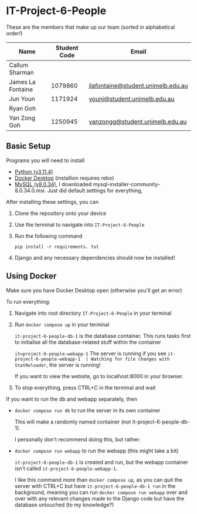 # IT-Project-6-People

These are the members that make up our team (sorted in alphabetical order!)

| **Name** | **Student Code** | **Email** |
|-------------------|------------------	|----------- |
|Callum Sharman| | |
|James La Fontaine|1079860|jlafontaine@student.unimelb.edu.au|
|Jun Youn |1171924|younj@student.unimelb.edu.au|
| Ryan Goh | | |
| Yan Zong Goh |1250945|yanzongg@student.unimelb.edu.au |

## Basic Setup

Programs you will need to install

- [Python (v3.11.4)](https://www.python.org/downloads/windows)
- [Docker Desktop](https://www.docker.com/products/docker-desktop/) (installion requires rebo)
- [MySQL (v8.0.34)](https://dev.mysql.com/downloads/installer/), I downloaded mysql-installer-community-8.0.34.0.msi. Just did default settings for everything, 

After installing these settings, you can

1. Clone the repository onto your device

2. Use the terminal to navigate into ```IT-Project-6-People```

3. Run the following command

    ```pip install -r requirements. txt```

4. Django and any necessary dependencies should now be installed!


## Using Docker

Make sure you have Docker Desktop open (otherwise you'll get an error)

To run everything:

1. Navigate into root directory ```IT-Project-6-People``` in your terminal 

2. Run ```docker compose up``` in your terminal

    ```it-project-6-people-db-1``` is the database container. This runs tasks first to initialise all the database-related stuff within the container

    ```it=project-6-people-webapp-1``` The server is running if you see ```it-project-6-people-webapp-1  | Watching for file changes with StatReloader```, the server is running!

   If you want to view the website, go to localhost:8000 in your browser.

4. To stop everything, press CTRL+C in the terminal and wait


If you want to run the db and webapp separately, then

- ```docker compose run db``` to run the server in its own container

    This will make a randomly named container (not it-project-6-people-db-1). 
    
    I personally don't recommend doing this, but rather:

- ```docker compose run webapp``` to run the webapp (this might take a bit)

    ```it-project-6-people-db-1``` is created and run, but the webapp container isn't called ```it-project-6-people-webapp-1```.
    
    I like this command more than ```docker compose up```, as you can quit the server with CTRL+C but have ```it-project-6-people-db-1 run``` in the background, meaning you can run ```docker compose run webapp``` over and over with any relevant changes made to the Django code but have the database untouched (to my knowledge?)
